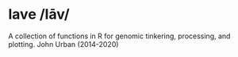 # lave /lāv/
A collection of functions in R for genomic tinkering, processing, and plotting.
John Urban (2014-2020)



